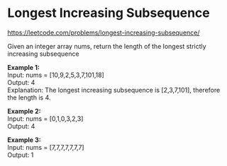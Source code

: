 # Longest Increasing Subsequence
https://leetcode.com/problems/longest-increasing-subsequence/

Given an integer array nums, return the length of the longest strictly increasing 
subsequence

<b>Example 1:</b>\
Input: nums = [10,9,2,5,3,7,101,18]\
Output: 4\
Explanation: The longest increasing subsequence is [2,3,7,101], therefore the length is 4.

<b>Example 2:</b>\
Input: nums = [0,1,0,3,2,3]\
Output: 4

<b>Example 3:</b>\
Input: nums = [7,7,7,7,7,7,7]\
Output: 1